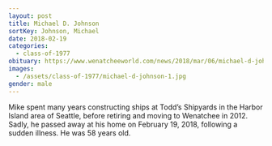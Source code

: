 ```yaml
---
layout: post
title: Michael D. Johnson
sortKey: Johnson, Michael
date: 2018-02-19
categories:
  - class-of-1977
obituary: https://www.wenatcheeworld.com/news/2018/mar/06/michael-d-johnson-1/
images:
  - /assets/class-of-1977/michael-d-johnson-1.jpg
gender: male
---
```

Mike spent many years constructing ships at Todd’s Shipyards in the Harbor Island area of Seattle, before retiring and moving to Wenatchee in 2012. Sadly, he passed away at his home on February 19, 2018, following a sudden illness. He was 58 years old.
